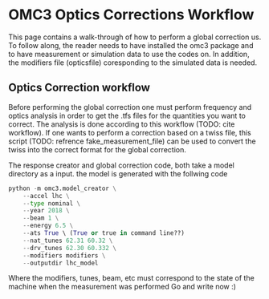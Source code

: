 # OMC3 Optics Corrections Workflow
This page contains a walk-through of how to perform a global correction us. To follow along, the reader needs to have installed the omc3 package and to have measurement or simulation data to use the codes on. In addition, the modifiers file (opticsfile) coresponding to the simulated data is needed.
## Optics Correction workflow
Before performing the global correction one must perform frequency and optics analysis in order to get the .tfs files for the quantities you want to correct. The analysis is done according to this workflow (TODO: cite workflow). If one wants to perform a correction based on a twiss file, this script (TODO: refrence fake_measurement_file) can be used to convert the twiss into the correct format for the global correction.

The response creator and global correction code, both take a model directory as a input. the model is generated with the follwing code
```python
python -m omc3.model_creator \
    --accel lhc \
    --type nominal \
    --year 2018 \
    --beam 1 \
    --energy 6.5 \
    --ats True \ (True or true in command line??)
    --nat_tunes 62.31 60.32 \
    --drv_tunes 62.30 60.332 \
    --modifiers modifiers \
    --outputdir lhc_model
```
Where the modifiers, tunes, beam, etc must correspond to the state of the machine when the measurement was performed
Go and write now :)
